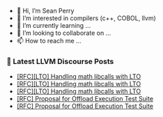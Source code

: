 - 👋 Hi, I’m Sean Perry
- 👀 I’m interested in compilers (c++, COBOL, llvm)
- 🌱 I’m currently learning ...
- 💞️ I’m looking to collaborate on ...
- 📫 How to reach me ...

<!---
s66perry/s66perry is a ✨ special ✨ repository because its `README.md` (this file) appears on your GitHub profile.
You can click the Preview link to take a look at your changes.
--->
### 📕 Latest LLVM Discourse Posts

<!-- DISCOURSE-LLVM:START -->
- [[RFC][LTO] Handling math libcalls with LTO](https://discourse.llvm.org/t/rfc-lto-handling-math-libcalls-with-lto/84884#post_6)
- [[RFC][LTO] Handling math libcalls with LTO](https://discourse.llvm.org/t/rfc-lto-handling-math-libcalls-with-lto/84884#post_5)
- [[RFC][LTO] Handling math libcalls with LTO](https://discourse.llvm.org/t/rfc-lto-handling-math-libcalls-with-lto/84884#post_4)
- [[RFC] Proposal for Offload Execution Test Suite](https://discourse.llvm.org/t/rfc-proposal-for-offload-execution-test-suite/83947#post_8)
- [[RFC] Proposal for Offload Execution Test Suite](https://discourse.llvm.org/t/rfc-proposal-for-offload-execution-test-suite/83947#post_7)
<!-- DISCOURSE-LLVM:END -->

